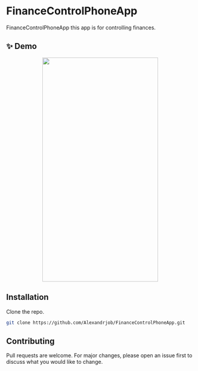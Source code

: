 # FinanceControlPhoneApp

FinanceControlPhoneApp this app is for controlling finances.

## ✨ Demo

<p align="center">
  <img height="600" width="310" src="https://github.com/Alexandrjob/FinanceControlPhoneApp/blob/master/gif/demo.gif"/>
</p>

## Installation

Clone the repo.

```bash
git clone https://github.com/Alexandrjob/FinanceControlPhoneApp.git
```

## Contributing
Pull requests are welcome. For major changes, please open an issue first to discuss what you would like to change.
